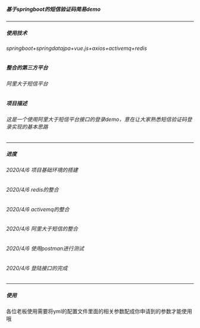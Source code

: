 ##### 基于springboot的短信验证码简易demo

---

##### **使用技术**
###### springboot+springdatajpa+vue.js+axios+activemq+redis
##### **整合的第三方平台**
###### 阿里大于短信平台
##### **项目描述**
###### 这是一个使用阿里大于短信平台接口的登录demo，意在让大家熟悉短信验证码登录实现的基本思路

---

##### **进度**
###### 2020/4/6 项目基础环境的搭建
###### 2020/4/6  redis的整合
###### 2020/4/6  activemq的整合
###### 2020/4/6  阿里大于短信的整合
###### 2020/4/6  使用postman进行测试
###### 2020/4/6  登陆接口的完成

---
##### **使用**
各位老板使用需要将yml的配置文件里面的相关参数配成你申请到的参数才能使用哦